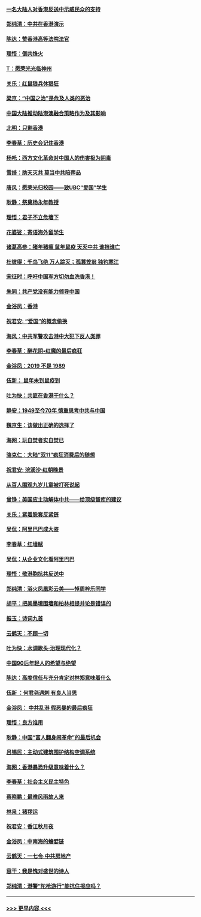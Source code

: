 #### [一名大陆人对香港反送中示威民众的支持](../pages/nsc993/n11672615.md?t=11221355) 
#### [郑纯清：中共在香港演示](../pages/nsc993/n11670539.md?t=11221355) 
#### [陈达：赞香港高等法院法官](../pages/nsc993/n11669542.md?t=11221355) 
#### [理悟：倒共烽火](../pages/nsc993/n11668844.md?t=11221355) 
#### [T：愿荣光光临神州](../pages/nsc993/n11668421.md?t=11221355) 
#### [关乐：红鼠狼兵休猖狂](../pages/nsc993/n11668378.md?t=11221355) 
#### [梁京：“中国之治”是危及人类的恶治](../pages/nsc993/n11668328.md?t=11221355) 
#### [中国大陆推动陆港澳融合策略作为及其影响](../pages/nsc993/n11668157.md?t=11221355) 
#### [北明：只剩香港](../pages/nsc993/n11668002.md?t=11221355) 
#### [李春草：历史会记住香港](../pages/nsc993/n11667927.md?t=11221355) 
#### [杨吒：西方文化革命对中国人的伤害极为阴毒](../pages/nsc993/n11664521.md?t=11221355) 
#### [雪绮：助天灭共 莫当中共陪葬品](../pages/nsc993/n11662650.md?t=11221355) 
#### [唐风：愿荣光归校园——致UBC“爱国”学生](../pages/nsc993/n11662194.md?t=11221355) 
#### [耿静：祭奠杨永年教授](../pages/nsc993/n11662514.md?t=11221355) 
#### [理悟：君子不立危墙下](../pages/nsc993/n11662172.md?t=11221355) 
#### [花婆娑：寄语海外留学生](../pages/nsc993/n11662121.md?t=11221355) 
#### [诸葛高参：猪年猪瘟 鼠年鼠疫 天灭中共 谁挡谁亡](../pages/nsc993/n11661980.md?t=11221355) 
#### [杜彼得：千鸟飞绝 万人踪灭；孤蓑笠翁 独钓寒江](../pages/nsc993/n11661170.md?t=11221355) 
#### [宋征时：呼吁中国军方切勿血洗香港！](../pages/nsc993/n11415318.md?t=11221355) 
#### [朱同：共产党没有能力领导中国](../pages/nsc993/n11660421.md?t=11221355) 
#### [金浴凤：香港](../pages/nsc993/n11660419.md?t=11221355) 
#### [祝君安: “爱国”的概念偷换](../pages/nsc993/n11659706.md?t=11221355) 
#### [海风：中共军警攻击港中大犯下反人类罪](../pages/nsc993/n11659632.md?t=11221355) 
#### [李春草：醉花阴•红魔的最后疯狂](../pages/nsc993/n11659287.md?t=11221355) 
#### [金浴凤：2019 不是 1989](../pages/nsc993/n11657663.md?t=11221355) 
#### [伍新： 鼠年未到鼠疫到](../pages/nsc993/n11655098.md?t=11221355) 
#### [吐为快：共匪在香港干什么？](../pages/nsc993/n11654891.md?t=11221355) 
#### [静安：1949至今70年 慎重思考中共与中国](../pages/nsc993/n11651244.md?t=11221355) 
#### [魏京生：该做出正确的选择了](../pages/nsc993/n11653084.md?t=11221355) 
#### [海网：玩自焚者实自焚已](../pages/nsc993/n11652423.md?t=11221355) 
#### [骆克仁：大陆“双11”疯狂消费后的随想](../pages/nsc993/n11652305.md?t=11221355) 
#### [祝君安: 浣溪沙·红朝晚景](../pages/nsc993/n11652258.md?t=11221355) 
#### [从百人围观九岁儿童被打死说起](../pages/nsc993/n11651030.md?t=11221355) 
#### [曾铮：美国应主动解体中共——给顶级智库的建议](../pages/nsc993/n11649888.md?t=11221355) 
#### [关乐：紧着脱套反紧链](../pages/nsc993/n11649069.md?t=11221355) 
#### [吴侃：阿里巴巴成大盗](../pages/nsc993/n11645523.md?t=11221355) 
#### [李春草：红墙赋](../pages/nsc993/n11646389.md?t=11221355) 
#### [吴侃：从企业文化看阿里巴巴](../pages/nsc993/n11645476.md?t=11221355) 
#### [理悟：敬港胞抗共反送中](../pages/nsc993/n11645466.md?t=11221355) 
#### [郑纯清：浴火凤凰彩云美——悼周梓乐同学](../pages/nsc993/n11645155.md?t=11221355) 
#### [胡平：把美墨境围墙和柏林相提并论是错误的](../pages/nsc993/n11645134.md?t=11221355) 
#### [振玉：诗词九首](../pages/nsc993/n11644081.md?t=11221355) 
#### [云鹤天：不顾一切](../pages/nsc993/n11643508.md?t=11221355) 
#### [吐为快：水调歌头·治理现代化？](../pages/nsc993/n11643485.md?t=11221355) 
#### [中国90后年轻人的希望与绝望](../pages/nsc993/n11642317.md?t=11221355) 
#### [陈达：高度信任与充分肯定对林郑意味着什么](../pages/nsc993/n11641441.md?t=11221355) 
#### [伍新 ：何君尧遇刺 有良人当思](../pages/nsc993/n11641503.md?t=11221355) 
#### [金浴凤： 中共乱港  假恶暴的最后疯狂](../pages/nsc993/n11641495.md?t=11221355) 
#### [理悟：良方谁用](../pages/nsc993/n11641463.md?t=11221355) 
#### [耿静：中国“富人翻身闹革命”的最后机会](../pages/nsc993/n11640655.md?t=11221355) 
#### [吕锡民：主动式建筑围护结构空调系统](../pages/nsc993/n11640168.md?t=11221355) 
#### [海网：香港暴恐升级意味着什么？](../pages/nsc993/n11635904.md?t=11221355) 
#### [李春草：社会主义民主特色](../pages/nsc993/n11634657.md?t=11221355) 
#### [蔡晓鹏：最难风雨故人来](../pages/nsc993/n11633145.md?t=11221355) 
#### [林泉：猪猡运](../pages/nsc993/n11631469.md?t=11221355) 
#### [祝君安：香江秋月夜](../pages/nsc993/n11631440.md?t=11221355) 
#### [金浴凤：中南海的蟾嬖链](../pages/nsc993/n11631290.md?t=11221355) 
#### [云鹤天：一七令·中共房地产](../pages/nsc993/n11630084.md?t=11221355) 
#### [容干：我是愧对盛世的诗人](../pages/nsc993/n11630059.md?t=11221355) 
#### [郑纯清：港警“陀枪游行”能抗住报应吗？](../pages/nsc993/n11629999.md?t=11221355) 

----
#### [ >>> 更早内容 <<< ](../indexes/nsc993-earlier.md)
